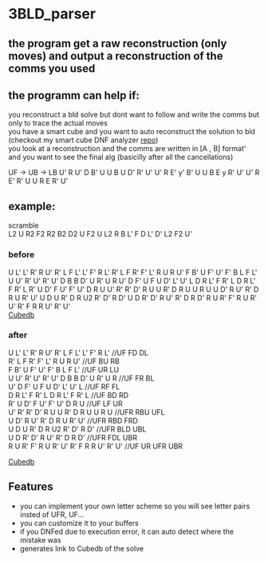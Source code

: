 # 3BLD_parser

## the program get a raw reconstruction (only moves) and output a reconstruction of the comms you used
## the programm can help if:

you reconstruct a bld solve but dont want to follow and write the comms but only to trace the actual moves  
you have a smart cube and you want to auto reconstruct the solution to bld (checkout my smart cube DNF analyzer [repo](https://github.com/RotoHands/RotoDNF_analyzer))  
you look at a reconstruction and the comms are written in [A , B] format' and you want to see the final alg (basicilly after all the cancellations)


UF -> UB -> LB
U' R U' D B' U U B U D' R' U'
U' R E' y' B' U U B E y R' U'
U' R E' R' U U R E R' U'



## example:
scramble  
L2 U R2 F2 R2 B2 D2 U F2 U L2 R B L' F D L' D' L2 F2 U'
### before 
 U L' L' R' R U' R' L F L' L' F' R L' R' L F R' F' L' R U R U' 
F B' U F' U' F' B L F L' U U' R' U' R' U' D B B D' U R' U R 
U' D F' U F U D' L' U' L D R L' F R' L D R L' F R' L R' U D' 
F U' F' U' D R U U' R' R' D' R U U R' D R U U R U U D' R U' R' 
D R U R' U' U D U R' D R U2 R' D' R D' U D R' D' R U' R' D R D'
R U R' F' R U R' U' R' F R R U' R' U'  
[Cubedb](https://www.cubedb.net/?rank=3&title=3BLD_Parser&scramble=L2_U_R2_F2_R2_B2_D2_U_F2_U_L2_R_B_L-_F_D_L-_D-_L2_F2_U-_&alg=_U_L-_L-_R-_R_U-_R-_L_F_L-_L-_F-_R_L-_R-_L_F_R-_F-_L-_R_U_R_U-_%0AF_B-_U_F-_U-_F-_B_L_F_L-_U_U-_R-_U-_R-_U-_D_B_B_D-_U_R-_U_R_%0AU-_D_F-_U_F_U_D-_L-_U-_L_D_R_L-_F_R-_L_D_R_L-_F_R-_L_R-_U_D-_F_U-_F-_U-_D_R_U_U-_R-_R-_D-_R_U_U_R-_D_R_U_U_R_U_U_D-_R_U-_R-_D_R_U_R-_U-_U_D_U_R-_D_R_U2_R-_D-_R_D-_U_D_R-_D-_R_U-_R-_D_R_D-_R_U_R-_F-_R_U_R-_U-_R-_F_R_R_U-_R-_U-%0A)

### after
U L' L' R' R U' R' L F L' L' F' R L' //UF FD DL  
R' L F R' F' L' R U R U' //UF BU RB  
F B' U F' U' F' B L F L' //UF UR LU  
U U' R' U' R' U' D B B D' U R' U R //UF FR BL  
U' D F' U F U D' L' U' L //UF RF FL  
D R L' F R' L D R L' F R' L //UF BD RD  
R' U D' F U' F' U' D R U //UF LF UR  
U' R' R' D' R U U R' D R U U R U //UFR RBU UFL  
U D' R U' R' D R U R' U' //UFR RBD FRD  
U D U R' D R U2 R' D' R D' //UFR BLD UBL  
U D R' D' R U' R' D R D' //UFR FDL UBR  
R U R' F' R U R' U' R' F R R U' R' U' //UF UR UFR UBR  

[Cubedb](https://www.cubedb.net/?rank=3&title=3BLD_Parser&scramble=L2_U_R2_F2_R2_B2_D2_U_F2_U_L2_R_B_L-_F_D_L-_D-_L2_F2_U-_&alg=_U_L-_L-_R-_R_U-_R-_L_F_L-_L-_F-_R_L-_%2F%2FUF_FD_DL%0AR-_L_F_R-_F-_L-_R_U_R_U-_%2F%2FUF_BU_RB%0AF_B-_U_F-_U-_F-_B_L_F_L-_%2F%2FUF_UR_LU%0AU_U-_R-_U-_R-_U-_D_B_B_D-_U_R-_U_R_%2F%2FUF_FR_BL%0AU-_D_F-_U_F_U_D-_L-_U-_L_%2F%2FUF_RF_FL%0AD_R_L-_F_R-_L_D_R_L-_F_R-_L_%2F%2FUF_BD_RD%0AR-_U_D-_F_U-_F-_U-_D_R_U_%2F%2FUF_LF_UR%0AU-_R-_R-_D-_R_U_U_R-_D_R_U_U_R_U_%2F%2FUFR_RBU_UFL%0AU_D-_R_U-_R-_D_R_U_R-_U-_%2F%2FUFR_RBD_FRD%0AU_D_U_R-_D_R_U2_R-_D-_R_D-_%2F%2FUFR_BLD_UBL%0AU_D_R-_D-_R_U-_R-_D_R_D-_%2F%2FUFR_FDL_UBR%0AR_U_R-_F-_R_U_R-_U-_R-_F_R_R_U-_R-_U-_%2F%2FUF_UR_UFR_UBR%0A)


## Features  
- you can implement your own letter scheme so you will see letter pairs insted of UFR, UF...
- you can customize it to your buffers
- if you DNFed due to execution error, it can auto detect where the mistake was
- generates link to Cubedb of the solve
